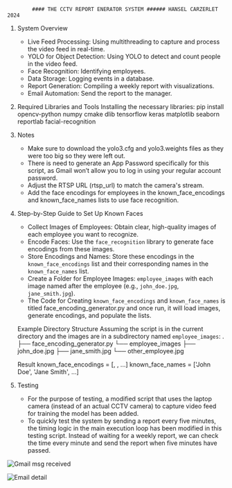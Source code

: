 			#### THE CCTV REPORT ENERATOR SYSTEM ###### HANSEL CARZERLET 2024


1. System Overview
	- Live Feed Processing: Using multithreading to capture and process the video feed in real-time.
	- YOLO for Object Detection: Using YOLO to detect and count people in the video feed.
	- Face Recognition: Identifying employees.
	- Data Storage: Logging events in a database.
	- Report Generation: Compiling a weekly report with visualizations.
	- Email Automation: Send the report to the manager.


2. Required Libraries and Tools
	Installing the necessary libraries: pip install opencv-python numpy cmake dlib tensorflow keras matplotlib seaborn reportlab facial-recognition


3. Notes
	- Make sure to download the yolo3.cfg and yolo3.weights files as they were too big so they were left out. 
	- There is need to generate an App Password specifically for this script, as Gmail won’t allow you to log in using your regular account password.
	- Adjust the RTSP URL (rtsp_url) to match the camera's stream.
	- Add the face encodings for employees in the known_face_encodings and known_face_names lists to use face recognition.
	
	
4. Step-by-Step Guide to Set Up Known Faces
	- Collect Images of Employees: Obtain clear, high-quality images of each employee you want to recognize.
	- Encode Faces: Use the `face_recognition` library to generate face encodings from these images.
	- Store Encodings and Names: Store these encodings in the `known_face_encodings` list and their corresponding names in the `known_face_names` list.
	- Create a Folder for Employee Images: `employee_images` with each image named after the employee (e.g., `john_doe.jpg`, `jane_smith.jpg`).
	- The Code for Creating `known_face_encodings` and `known_face_names` is titled face_encoding_generator.py and once run, it will load images, generate encodings, and populate the lists.

	Example Directory Structure
Assuming the script is in the current directory and the images are in a subdirectory named `employee_images`:
.
├── face_encoding_generator.py
└── employee_images
    ├── john_doe.jpg
    ├── jane_smith.jpg
    └── other_employee.jpg

	Result
known_face_encodings = [<numpy array of encoding for John Doe>, <numpy array of encoding for Jane Smith>, ...]
known_face_names = ['John Doe', 'Jane Smith', ...]


5. Testing	
	- For the purpose of testing, a modified script that uses the laptop camera (instead of an actual CCTV camera) to capture video feed for training the model has been added.
	- To quickly test the system by sending a report every five minutes, the timing logic in the main execution loop has been modified in this testing script. Instead of waiting for a weekly report, we can check the time every minute and send the report when five minutes have passed.

![Gmail msg received ](https://github.com/user-attachments/assets/e514ed14-2f0f-473a-ab78-87dbf18ece26)


![Email detail](https://github.com/user-attachments/assets/de203515-ff56-4e4b-9e26-7b9e026e79f6)


